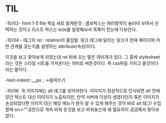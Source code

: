 # TIL

-10/02- html 1-5 file 복습 새로 알게된것 : 콤보박스는 여러항목이 눌러야 보여서 선택하는 것이고 리스트 박스는 size를 설정해놔서 목록이 한눈에 다보인다.

-10/04 -<link> 태그의 rel : relation의 줄임말. 링크 태그에 달리는 링크가 현재 페이지와 어떤 관계를 갖는지를 설명하는 attribute(속성)이다.
<link rel="stylesheet" type="text/css" href="css1.css"> 이것을 보고 찾아보게 되었는데 rel 뒤에 오는 말은 여러개가 있다. 그 중에 stylesheet라는 것은 스타일 시트를 가져온다는 의미로 써준것이다. 즉 css파일 가지고 올것이다 라는 말이다.

-text-indent :__px ; ->들여쓰기

-10/06 <img alt="" src="../images/produce.jpg">
꼭 이미지에는 alt 태그를 넣어야한다. 이미지가 정상적으로 인식되면 alt 안에 있던 텍스트 대신 이미지가 노출되지만, 만약 서버에 이상이 생겼다던지 혹은 이미지가 손상되었다면 이미지 대신 해당 메뉴가 뭔지 알 수 있게 해주는 것이 바로 alt 태그!
수업할때 src=""공란으로 계속 비워 둔것을 보고 비워놓는데 왜 필요하지 궁금해서 찾아보았다.


